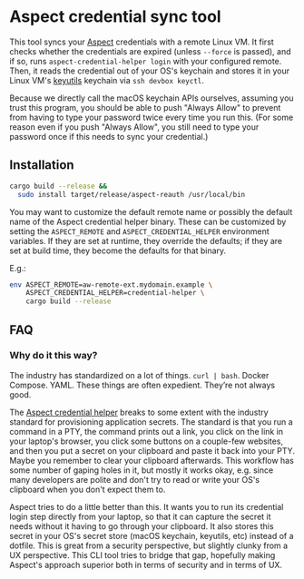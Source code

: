 # Aspect credential sync tool

This tool syncs your [Aspect][0] credentials with a remote Linux VM. It first checks whether the credentials are expired (unless `--force` is passed), and if so, runs `aspect-credential-helper login` with your configured remote. Then, it reads the credential out of your OS's keychain and stores it in your Linux VM's [keyutils][1] keychain via `ssh devbox keyctl`.

Because we directly call the macOS keychain APIs ourselves, assuming you trust this program, you should be able to push "Always Allow" to prevent from having to type your password twice every time you run this. (For some reason even if you push "Always Allow", you still need to type your password once if this needs to sync your credential.)

## Installation

```sh
cargo build --release &&
  sudo install target/release/aspect-reauth /usr/local/bin
```

You may want to customize the default remote name or possibly the default name of the Aspect credential helper binary. These can be customized by setting the `ASPECT_REMOTE` and `ASPECT_CREDENTIAL_HELPER` environment variables. If they are set at runtime, they override the defaults; if they are set at build time, they become the defaults for that binary.

E.g.:

```sh
env ASPECT_REMOTE=aw-remote-ext.mydomain.example \
    ASPECT_CREDENTIAL_HELPER=credential-helper \
    cargo build --release
```

## FAQ

### Why do it this way?

The industry has standardized on a lot of things. `curl | bash`. Docker Compose. YAML. These things are often expedient. They’re not always good.

The [Aspect credential helper][2] breaks to some extent with the industry standard for provisioning application secrets. The standard is that you run a command in a PTY, the command prints out a link, you click on the link in your laptop's browser, you click some buttons on a couple-few websites, and then you put a secret on your clipboard and paste it back into your PTY. Maybe you remember to clear your clipboard afterwards. This workflow has some number of gaping holes in it, but mostly it works okay, e.g. since many developers are polite and don't try to read or write your OS's clipboard when you don't expect them to.

Aspect tries to do a little better than this. It wants you to run its credential login step directly from your laptop, so that it can capture the secret it needs without it having to go through your clipboard. It also stores this secret in your OS's secret store (macOS keychain, keyutils, etc) instead of a dotfile. This is great from a security perspective, but slightly clunky from a UX perspective. This CLI tool tries to bridge that gap, hopefully making Aspect's approach superior both in terms of security and in terms of UX.

[0]: https://www.aspect.build/
[1]: https://man7.org/linux/man-pages/man7/keyutils.7.html
[2]: https://docs.aspect.build/workflows/features/external-remote/#oidc
